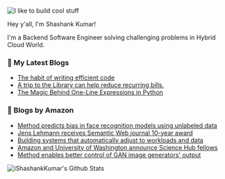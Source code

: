 ![I like to build cool stuff](https://res.cloudinary.com/dt8g3rhcy/image/upload/v1595929574/i_like_to_build_cool_shit._1_nzbwjh.png)

Hey y'all, I'm Shashank Kumar! 

I'm a Backend Software Engineer solving challenging problems in Hybrid Cloud World.

### 📕 My Latest Blogs
<!-- BLOG-POST-LIST:START -->
- [The habit of writing efficient code](https://medium.com/@ishashankkumar/the-habit-of-writing-efficient-code-153b05f04269?source=rss-d24dda280d5f------2)
- [A trip to the Library can help reduce recurring bills.](https://medium.com/swlh/a-trip-to-the-library-can-help-reduce-recurring-bills-23bca495cdf5?source=rss-d24dda280d5f------2)
- [The Magic Behind One-Line Expressions in Python](https://medium.com/swlh/the-magic-behind-one-line-expressions-in-python-816c10180c5c?source=rss-d24dda280d5f------2)
<!-- BLOG-POST-LIST:END -->

### 📕 Blogs by Amazon
<!-- AMAZON-BLOG-POST-LIST:START -->
- [Method predicts bias in face recognition models using unlabeled data](https://www.amazon.science/blog/method-predicts-bias-in-face-recognition-models-using-unlabeled-data)
- [Jens Lehmann receives Semantic Web journal 10-year award](https://www.amazon.science/latest-news/jens-lehmann-receives-semantic-web-journal-10-year-award-for-influential-paper)
- [Building systems that automatically adjust to workloads and data](https://www.amazon.science/blog/building-systems-that-automatically-adjust-to-workloads-and-data)
- [Amazon and University of Washington announce Science Hub fellows](https://www.amazon.science/latest-news/amazon-and-university-of-washington-announce-inaugural-science-hub-fellows)
- [Method enables better control of GAN image generators&#39; output](https://www.amazon.science/blog/method-enables-better-control-of-gan-image-generators-output)
<!-- AMAZON-BLOG-POST-LIST:END -->



<img align="center" alt="iShashankKumar's Github Stats" src="https://github-readme-stats.vercel.app/api?username=ishashankkumar&show_icons=true&hide_border=true" />

